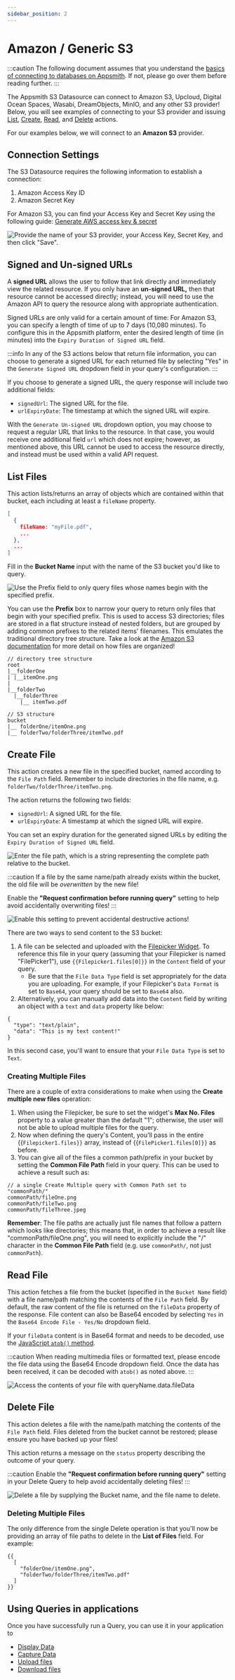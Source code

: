 ```yaml
---
sidebar_position: 2
---
```


# Amazon / Generic S3

:::caution
The following document assumes that you understand the [basics of connecting to databases on Appsmith](/core-concepts/connecting-to-data-sources/connecting-to-databases.md). If not, please go over them before reading further.
:::

The Appsmith S3 Datasource can connect to Amazon S3, Upcloud, Digital Ocean Spaces, Wasabi, DreamObjects, MinIO, and any other S3 provider! Below, you will see examples of connecting to your S3 provider and issuing [List](querying-amazon-s3.md#list-files), [Create](querying-amazon-s3.md#create-file), [Read](querying-amazon-s3.md#read-file), and [Delete](querying-amazon-s3.md#delete-file) actions.

<figure>
  <object data="https://www.youtube.com/embed/pmEmQcd9_KA?autoplay=0" width='750px' height='400px'></object> 
  <figcaption align="center"><i></i></figcaption>
</figure>

For our examples below, we will connect to an **Amazon S3** provider.

## Connection Settings

The S3 Datasource requires the following information to establish a connection:

1. Amazon Access Key ID
2. Amazon Secret Key

For Amazon S3, you can find your Access Key and Secret Key using the following guide: [Generate AWS access key & secret](https://docs.aws.amazon.com/general/latest/gr/aws-sec-cred-types.html#access-keys-and-secret-access-keys)

![Provide the name of your S3 provider, your Access Key, Secret Key, and then click "Save".](</img/as_s3_1_(1).png>)

## Signed and Un-signed URLs

A **signed URL** allows the user to follow that link directly and immediately view the related resource. If you only have an **un-signed URL,** then that resource cannot be accessed directly; instead, you will need to use the Amazon API to query the resource along with appropriate authentication.

Signed URLs are only valid for a certain amount of time: For Amazon S3, you can specify a length of time of up to 7 days (10,080 minutes). To configure this in the Appsmith platform, enter the desired length of time (in minutes) into the `Expiry Duration of Signed URL` field.

:::info
In any of the S3 actions below that return file information, you can choose to generate a signed URL for each returned file by selecting "Yes" in the `Generate Signed URL` dropdown field in your query's configuration.
:::

If you choose to generate a signed URL, the query response will include two additional fields:

* `signedUrl`: The signed URL for the file.
* `urlExpiryDate`: The timestamp at which the signed URL will expire.

With the `Generate Un-signed URL` dropdown option, you may choose to request a regular URL that links to the resource. In that case, you would receive one additional field `url` which does not expire; however, as mentioned above, this URL cannot be used to access the resource directly, and instead must be used within a valid API request.

## List Files

This action lists/returns an array of objects which are contained within that bucket, each including at least a `fileName` property.

```json
[
  {
    fileName: "myFile.pdf",
    ...
  },
  ...
]
```

Fill in the **Bucket Name** input with the name of the S3 bucket you'd like to query.

![Use the Prefix field to only query files whose names begin with the specified prefix.](</img/as_s3_list_(1).png>)

You can use the **Prefix** box to narrow your query to return only files that begin with your specified prefix. This is used to access S3 directories; files are stored in a flat structure instead of nested folders, but are grouped by adding common prefixes to the related items' filenames. This emulates the traditional directory tree structure. Take a look at the [Amazon S3 documentation](https://docs.aws.amazon.com/AmazonS3/latest/userguide/using-folders.html) for more detail on how files are organized!

```
// directory tree structure
root
|__folderOne
| |__itemOne.png
|
|__folderTwo
  |__folderThree
    |__ itemTwo.pdf
    
// S3 structure
bucket
|__ folderOne/itemOne.png
|__ folderTwo/folderThree/itemTwo.pdf
```

## Create File

This action creates a new file in the specified bucket, named according to the `File Path` field. Remember to include directories in the file name, e.g. `folderTwo/folderThree/itemTwo.png`.

The action returns the following two fields:

* `signedUrl`: A signed URL for the file.
* `urlExpiryDate`: A timestamp at which the signed URL will expire.

You can set an expiry duration for the generated signed URLs by editing the `Expiry Duration of Signed URL` field.

![Enter the file path, which is a string representing the complete path relative to the bucket.](/img/as_s3_create.png)

:::caution
If a file by the same name/path already exists within the bucket, the old file will be _overwritten_ by the new file!

Enable the **"Request confirmation before running query"** setting to help avoid accidentally overwriting files!
:::

![Enable this setting to prevent accidental destructive actions!](/img/2)

There are two ways to send content to the S3 bucket:

1. A file can be selected and uploaded with the [Filepicker Widget](/widgets/filepicker.md). To reference this file in your query (assuming that your Filepicker is named "FilePicker1"), use `{{Filepicker1.files[0]}}` in the `Content` field of your query.
   * Be sure that the `File Data Type` field is set appropriately for the data you are uploading. For example, if your Filepicker's `Data Format` is set to `Base64`, your query should be set to `Base64` also.
2. Alternatively, you can manually add data into the `Content` field by writing an object with a `text` and `data` property like below:

```
{
  "type": "text/plain",
  "data": "This is my text content!"
}
```

In this second case, you'll want to ensure that your `File Data Type` is set to `Text`.

### Creating Multiple Files

There are a couple of extra considerations to make when using the **Create multiple new files** operation:

1. When using the Filepicker, be sure to set the widget's **Max No. Files** property to a value greater than the default "1"; otherwise, the user will not be able to upload multiple files for the query.
2. Now when defining the query's Content, you'll pass in the entire \{{`Filepicker1.files}}` array, instead of \{{`FilePicker1.files[0]}}` as before.
3. You can give all of the files a common path/prefix in your bucket by setting the **Common File Path** field in your query. This can be used to achieve a result such as:

```
// a single Create Multiple query with Common Path set to "commonPath/"
commonPath/fileOne.png
commonPath/fileTwo.png
commonPath/fileThree.jpeg
```

**Remember**: The file paths are actually just file names that follow a pattern which looks like directories; this means that, in order to achieve a result like "commonPath/fileOne.png", you will need to explicitly include the "/" character in the **Common File Path** field (e.g. use `commonPath/`, not just `commonPath`).

## Read File

This action fetches a file from the bucket (specified in the `Bucket Name` field) with a file name/path matching the contents of the `File Path` field. By default, the raw content of the file is returned on the `fileData` property of the response. File content can also be Base64 encoded by selecting `Yes` in the `Base64 Encode File - Yes/No` dropdown field.

If your `fileData` content is in Base64 format and needs to be decoded, use the [JavaScript `atob()` method](https://developer.mozilla.org/en-US/docs/Web/API/atob).

:::caution
When reading multimedia files or formatted text, please encode the file data using the Base64 Encode dropdown field. Once the data has been received, it can be decoded with `atob()` as noted above.
:::

![Access the contents of your file with queryName.data.fileData](/img/as_s3_read.png)

## Delete File

This action deletes a file with the name/path matching the contents of the `File Path` field. Files deleted from the bucket cannot be restored; please ensure you have backed up your files!

This action returns a message on the `status` property describing the outcome of your query.

:::caution
Enable the **"Request confirmation before running query"** setting in your Delete Query to help avoid accidentally deleting files!
:::

![Delete a file by supplying the Bucket name, and the file name to delete.](/img/as_s3_delete.png)

### Deleting Multiple Files

The only difference from the single Delete operation is that you'll now be providing an array of file paths to delete in the **List of Files** field. For example:

```
{{
  [
    "folderOne/itemOne.png",
    "folderTwo/folderThree/itemTwo.pdf"
  ]
}}
```

## Using Queries in applications

Once you have successfully run a Query, you can use it in your application to

* [Display Data](/core-concepts/data-access-and-binding/displaying-data-read/)
* [Capture Data](/core-concepts/data-access-and-binding/capturing-data-write/)
* [Upload files](/learning-and-resources/how-to-guides/how-to-upload-to-s3.md)
* [Download files](/learning-and-resources/how-to-guides/how-to-upload-to-s3.md#downloading-files)
